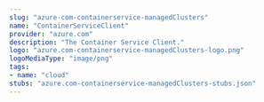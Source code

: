 ```yaml
---
slug: "azure-com-containerservice-managedClusters"
name: "ContainerServiceClient"
provider: "azure.com"
description: "The Container Service Client."
logo: "azure.com-containerservice-managedClusters-logo.png"
logoMediaType: "image/png"
tags:
- name: "cloud"
stubs: "azure.com-containerservice-managedClusters-stubs.json"
---
```

